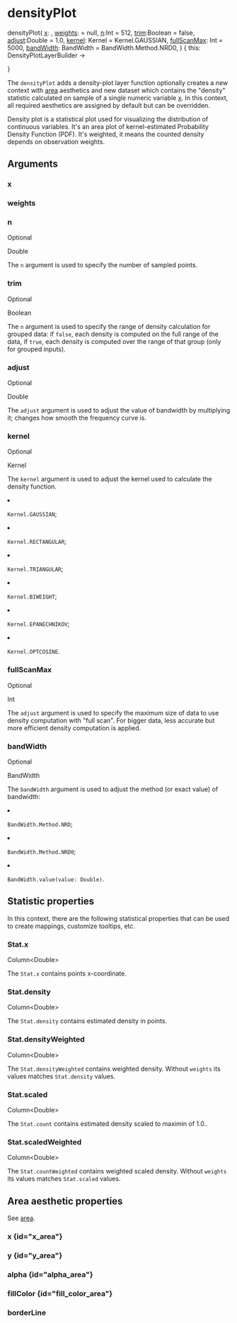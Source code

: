 # densityPlot

<tldr>
<p><format style="bold" color="GoldenRod">
densityPlot</format>(
<a href="#x"><format style="bold" color="CadetBlue">x</format></a>:
<include from="arguments.topic" element-id="signature-of-sample"></include>,
<a href="#weights"><format style="bold" color="DarkGray">weights</format></a>:
<include from="arguments.topic" element-id="signature-of-sample"></include> = null,
<a href="#n"><format style="bold" color="DarkGray">n</format></a>:Int = 512,
<a href="#trim"><format style="bold" color="DarkGray">trim</format></a>:Boolean = false,
<a href="#adjust"><format style="bold" color="DarkGray">adjust</format></a>:Double = 1.0,
<a href="#kernel"><format style="bold" color="DarkGray">kernel</format></a>: Kernel = Kernel.GAUSSIAN,
<a href="#fullscanmax"><format style="bold" color="DarkGray">fullScanMax</format></a>: Int = 5000,
<a href="#bandwidth"><format style="bold" color="DarkGray">bandWidth</format></a>: BandWidth = BandWidth.Method.NRD0,
) <format style="italic">{ this: DensityPlotLayerBuilder -></format></p>
<include from = "interfaces.topic" element-id="interface-of-area"></include>
<format style="italic">}</format>
</tldr>

The `densityPlot` adds a density-plot layer
function optionally creates a new context with [area](https://kotlin.github.io/kandy/area-api.html) aesthetics and new dataset
which contains the "density" statistic calculated on sample of a single numeric variable [x](#x).
In this context, all required aesthetics are assigned by default but can be overridden.

Density plot is a statistical plot used for visualizing the distribution of continuous variables. 
It's an area plot of kernel-estimated Probability Density Function (PDF).
It's weighted, it means the counted density depends on observation weights.

## Arguments

### x

<include from="arguments.topic" element-id="x-argument"/>

### weights

<include from="arguments.topic" element-id="weights-argument"/>

### n

<p><format style="superscript" color="LightSlateGray">Optional</format> </p>
<p> <format style="superscript" color="#E8488B">Double</format></p>
<p> 
The <code>n</code> argument is used to specify 
the number of sampled points. 
</p>

### trim

<p><format style="superscript" color="LightSlateGray">Optional</format> </p>
<p> <format style="superscript" color="#E8488B">Boolean</format></p>
<p> 
The <code>n</code> argument is used to specify 
the range of density calculation for grouped data: if <code>false</code>, each density is computed on the 
full range of the data, 
if <code>true</code>, each density is computed over the range of that group (only for grouped inputs). 
</p>

### adjust

<p><format style="superscript" color="LightSlateGray">Optional</format> </p>
<p> <format style="superscript" color="#E8488B">Double</format></p>
<p> 
The <code>adjust</code> argument is used to adjust the value of 
bandwidth by multiplying it; changes how smooth the frequency curve is. 
</p>

### kernel

<p><format style="superscript" color="LightSlateGray">Optional</format> </p>
<p> <format style="superscript" color="#E8488B">Kernel</format></p>
<p> 
The <code>kernel</code> argument is used to adjust the kernel used to calculate the density function. 
</p>

<list>
<li> 
<p><code>Kernel.GAUSSIAN</code>;</p> 
</li> 
<li> 
<p><code>Kernel.RECTANGULAR</code>;</p> 
</li> 
<li> 
<p><code>Kernel.TRIANGULAR</code>;</p> 
</li> 
<li> 
<p><code>Kernel.BIWEIGHT</code>;</p> 
</li> 
<li> 
<p><code>Kernel.EPANECHNIKOV</code>;</p> 
</li> 
<li> 
<p><code>Kernel.OPTCOSINE</code>.</p> 
</li>
</list>

### fullScanMax

<p><format style="superscript" color="LightSlateGray">Optional</format> </p>
<p> <format style="superscript" color="#E8488B">Int</format></p>
<p> 
The <code>adjust</code> argument is used to specify the maximum size of data to use density computation with 
"full scan". For bigger data, less accurate but more efficient density computation is applied.
</p>

### bandWidth

<p><format style="superscript" color="LightSlateGray">Optional</format> </p>
<p> <format style="superscript" color="#E8488B">BandWidth</format></p>
<p> 
The <code>bandWidth</code> argument is used to adjust the method (or exact value) of bandwidth:
</p>

<list>
<li> 
<p><code>BandWidth.Method.NRD</code>;</p> 
</li> 
<li> 
<p><code>BandWidth.Method.NRD0</code>;</p> 
</li> 
<li> 
<p><code>BandWidth.value(value: Double)</code>.</p> 
</li>
</list>

## Statistic properties

In this context, there are the following statistical properties that can be used
to create mappings, customize tooltips, etc.

### Stat.x

<p><format style="superscript" color="#E8488B">Column&lt;Double></format></p>
<p>The <code>Stat.x</code> contains points x-coordinate. 
</p>

### Stat.density

<p><format style="superscript" color="#E8488B">Column&lt;Double></format></p>
<p>The <code>Stat.density</code> contains estimated density in points. 
</p>

### Stat.densityWeighted

<p><format style="superscript" color="#E8488B">Column&lt;Double></format></p>
<p>The <code>Stat.densityWeighted</code> contains weighted density. 
Without <code>weights</code> its values matches <code>Stat.density</code> values.
</p>

### Stat.scaled

<p><format style="superscript" color="#E8488B">Column&lt;Double></format></p>
<p>The <code>Stat.count</code> contains estimated density scaled to maximin of 1.0.. 
</p>

### Stat.scaledWeighted

<p><format style="superscript" color="#E8488B">Column&lt;Double></format></p>
<p>The <code>Stat.countWeighted</code> contains weighted scaled density. 
Without <code>weights</code> its values matches <code>Stat.scaled</code> values.
</p>

## Area aesthetic properties

See [area](https://kotlin.github.io/kandy/area-api.html).

### x {id="x_area"}

<include from="properties.topic" element-id="x-property"/>

### y {id="y_area"}

<include from="properties.topic" element-id="y-property"/>

### alpha {id="alpha_area"}

<include from="properties.topic" element-id="alpha-property"/>

### fillColor {id="fill_color_area"}

<include from="properties.topic" element-id="fillColor-property"/>

### borderLine

<include from="properties.topic" element-id="borderLine-property"/>
